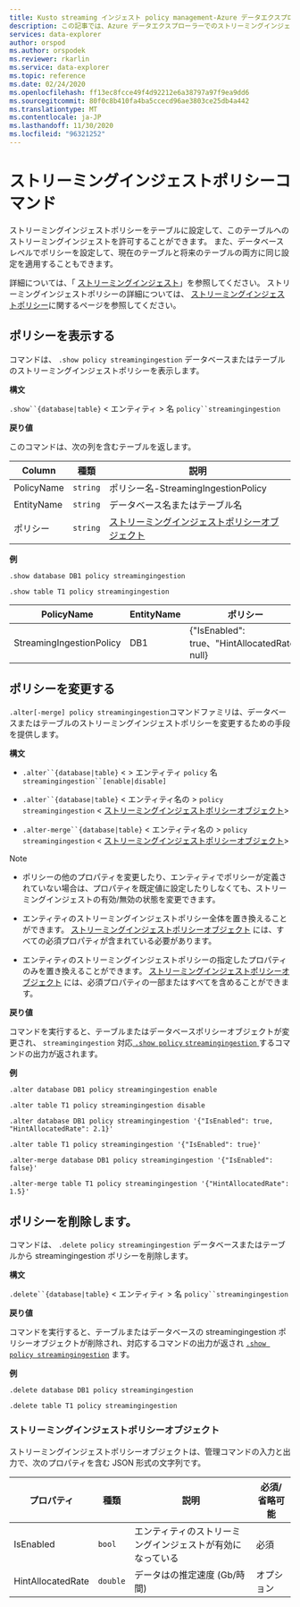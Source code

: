 ```yaml
---
title: Kusto streaming インジェスト policy management-Azure データエクスプローラー
description: この記事では、Azure データエクスプローラーでのストリーミングインジェストポリシーの管理について説明します。
services: data-explorer
author: orspod
ms.author: orspodek
ms.reviewer: rkarlin
ms.service: data-explorer
ms.topic: reference
ms.date: 02/24/2020
ms.openlocfilehash: ff13ec8fcce49f4d92212e6a38797a97f9ea9dd6
ms.sourcegitcommit: 80f0c8b410fa4ba5ccecd96ae3803ce25db4a442
ms.translationtype: MT
ms.contentlocale: ja-JP
ms.lasthandoff: 11/30/2020
ms.locfileid: "96321252"
---
```

# <a name="streaming-ingestion-policy-command"></a>ストリーミングインジェストポリシーコマンド

ストリーミングインジェストポリシーをテーブルに設定して、このテーブルへのストリーミングインジェストを許可することができます。 また、データベースレベルでポリシーを設定して、現在のテーブルと将来のテーブルの両方に同じ設定を適用することもできます。

詳細については、「 [ストリーミングインジェスト](../../ingest-data-streaming.md)」を参照してください。 ストリーミングインジェストポリシーの詳細については、 [ストリーミングインジェストポリシー](streamingingestionpolicy.md)に関するページを参照してください。

## <a name="display-the-policy"></a>ポリシーを表示する

コマンドは、 `.show policy streamingingestion` データベースまたはテーブルのストリーミングインジェストポリシーを表示します。
 
**構文**

`.show``{database|table}` &lt; エンティティ &gt; 名 `policy``streamingingestion`

**戻り値**

このコマンドは、次の列を含むテーブルを返します。

|Column    |種類    |説明
|---|---|---
|PolicyName|`string`|ポリシー名-StreamingIngestionPolicy
|EntityName|`string`|データベース名またはテーブル名
|ポリシー    |`string`|[ストリーミングインジェストポリシーオブジェクト](#streaming-ingestion-policy-object)

**例**

```kusto
.show database DB1 policy streamingingestion

.show table T1 policy streamingingestion
```

|PolicyName|EntityName|ポリシー|ChildEntities|EntityType|
|---|---|---|---|---|
|StreamingIngestionPolicy|DB1|{"IsEnabled": true、"HintAllocatedRate": null}

## <a name="change-the-policy"></a>ポリシーを変更する

`.alter[-merge] policy streamingingestion`コマンドファミリは、データベースまたはテーブルのストリーミングインジェストポリシーを変更するための手段を提供します。

**構文**

* `.alter``{database|table}` &lt; &gt; エンティティ `policy` 名 `streamingingestion``[enable|disable]`

* `.alter``{database|table}` &lt; エンティティ名の &gt; `policy` `streamingingestion` &lt; [ストリーミングインジェストポリシーオブジェクト](#streaming-ingestion-policy-object)&gt;

* `.alter-merge``{database|table}` &lt; エンティティ名の &gt; `policy` `streamingingestion` &lt; [ストリーミングインジェストポリシーオブジェクト](#streaming-ingestion-policy-object)&gt;

> [!Note]
>
> * ポリシーの他のプロパティを変更したり、エンティティでポリシーが定義されていない場合は、プロパティを既定値に設定したりしなくても、ストリーミングインジェストの有効/無効の状態を変更できます。
>
> * エンティティのストリーミングインジェストポリシー全体を置き換えることができます。 [ストリーミングインジェストポリシーオブジェクト](#streaming-ingestion-policy-object) には、すべての必須プロパティが含まれている必要があります。
>
> * エンティティのストリーミングインジェストポリシーの指定したプロパティのみを置き換えることができます。 [ストリーミングインジェストポリシーオブジェクト](#streaming-ingestion-policy-object) には、必須プロパティの一部またはすべてを含めることができます。

**戻り値**

コマンドを実行すると、テーブルまたはデータベースポリシーオブジェクトが変更され、 `streamingingestion` 対応[ `.show policy` `streamingingestion` ](#display-the-policy)するコマンドの出力が返されます。

**例**

```kusto
.alter database DB1 policy streamingingestion enable

.alter table T1 policy streamingingestion disable

.alter database DB1 policy streamingingestion '{"IsEnabled": true, "HintAllocatedRate": 2.1}'

.alter table T1 policy streamingingestion '{"IsEnabled": true}'

.alter-merge database DB1 policy streamingingestion '{"IsEnabled": false}'

.alter-merge table T1 policy streamingingestion '{"HintAllocatedRate": 1.5}'
```

## <a name="delete-the-policy"></a>ポリシーを削除します。

コマンドは、 `.delete policy streamingingestion` データベースまたはテーブルから streamingingestion ポリシーを削除します。

**構文**

`.delete``{database|table}` &lt; エンティティ &gt; 名 `policy``streamingingestion`

**戻り値**

コマンドを実行すると、テーブルまたはデータベースの streamingingestion ポリシーオブジェクトが削除され、対応するコマンドの出力が返され [`.show policy streamingingestion`](#display-the-policy) ます。

**例**

```kusto
.delete database DB1 policy streamingingestion

.delete table T1 policy streamingingestion
```

### <a name="streaming-ingestion-policy-object"></a>ストリーミングインジェストポリシーオブジェクト

ストリーミングインジェストポリシーオブジェクトは、管理コマンドの入力と出力で、次のプロパティを含む JSON 形式の文字列です。

|プロパティ|種類|説明|必須/省略可能
|---|---|---|---
|IsEnabled|`bool`|エンティティのストリーミングインジェストが有効になっている| 必須
|HintAllocatedRate|`double`|データはの推定速度 (Gb/時間)|オプション
